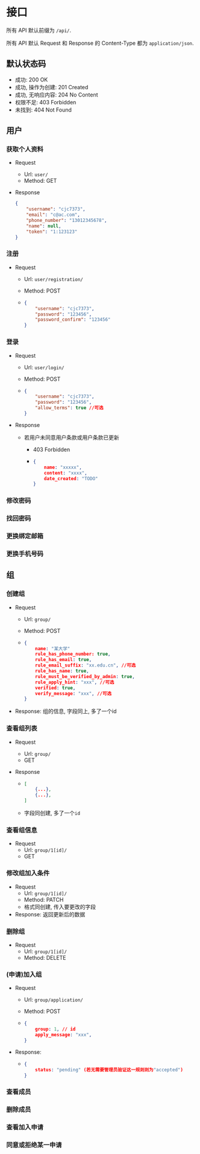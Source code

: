 # 接口

所有 API 默认前缀为 `/api/`.

所有 API 默认 Request 和 Response 的 Content-Type 都为 `application/json`.

## 默认状态码

- 成功: 200 OK
- 成功, 操作为创建: 201 Created
- 成功, 无响应内容: 204 No Content
- 权限不足: 403 Forbidden
- 未找到: 404 Not Found

## 用户

### 获取个人资料

- Request

  - Url: `user/`
  - Method: GET

- Response

  ```json
  {
      "username": "cjc7373",
      "email": "c@ac.com",
      "phone_number": "13012345678",
      "name": null,
      "token": "1:123123"
  }
  ```

### 注册

- Request

  - Url: `user/registration/`

  - Method: POST

  - ```json
    {
        "username": "cjc7373",
        "password": "123456",
        "password_confirm": "123456"
    }
    ```


### 登录

- Request

  - Url: `user/login/`

  - Method: POST

  - ```json
    {
        "username": "cjc7373",
        "password": "123456",
        "allow_terms": true //可选
    }
    ```

- Response

  - 若用户未同意用户条款或用户条款已更新
  
    - 403 Forbidden
  
    - ```json
      {
          name: "xxxxx",
          content: "xxxx",
          date_created: "TODO"
      }
      ```

### 修改密码

### 找回密码

### 更换绑定邮箱

### 更换手机号码

## 组

### 创建组

- Request

  - Url: `group/`

  - Method: POST

  - ```json
    {
        name: "某大学"
        rule_has_phone_number: true,
        rule_has_email: true,
        rule_email_suffix: "xx.edu.cn", //可选
        rule_has_name: true,
        rule_must_be_verified_by_admin: true,
        rule_apply_hint: "xxx", //可选
        verified: true,
        verify_message: "xxx", //可选
    }
    ```
  
- Response: 组的信息, 字段同上, 多了一个id

### 查看组列表

- Request

  - Url: `group/`
  - GET

- Response

  - ```json
    [
        {...},
        {...},
    ]
    ```

  - 字段同创建, 多了一个`id`

### 查看组信息

- Request
  - Url: `group/1[id]/`
  - GET

### 修改组加入条件

- Request
  - Url: `group/1[id]/`
  - Method: PATCH
  - 格式同创建, 传入要更改的字段
- Response: 返回更新后的数据

### 删除组

- Request
  - Url: `group/1[id]/`
  - Method: DELETE

### (申请)加入组

- Request

  - Url: `group/application/`

  - Method: POST

  - ```json
    {
        group: 1, // id
        apply_message: "xxx",
    }
    ```

- Response:

  - ```json
    {
        status: "pending" (若无需要管理员验证这一规则则为"accepted")
    }
    ```

    

### 查看成员

### 删除成员

### 查看加入申请

### 同意或拒绝某一申请

